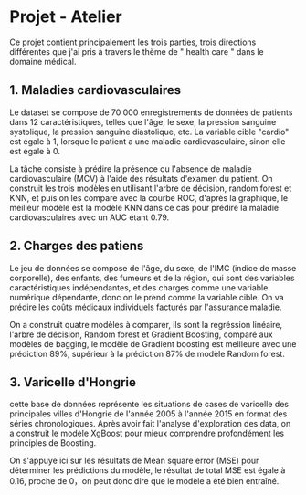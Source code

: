 # Projet - Atelier
Ce projet contient principalement les trois parties, trois directions différentes que j'ai pris à travers le thème de " health care " dans le domaine médical.

## 1. Maladies cardiovasculaires
Le dataset se compose de 70 000 enregistrements de données de patients dans 12 caractéristiques, telles que l'âge, le sexe, la pression sanguine systolique, la pression sanguine diastolique, etc. La variable cible "cardio" est égale à 1, lorsque le patient a une maladie cardiovasculaire, sinon elle est égale à 0.

La tâche consiste à prédire la présence ou l'absence de maladie cardiovasculaire (MCV) à l'aide des résultats d'examen du patient. On construit les trois modèles en utilisant l'arbre de décision, random forest et KNN, et puis on les compare avec la courbe ROC, d'après la graphique, le meilleur modèle est la modèle KNN dans ce cas pour prédire la maladie cardiovasculaires avec un AUC étant 0.79.

## 2. Charges des patiens
Le jeu de données se compose de l'âge, du sexe, de l'IMC (indice de masse corporelle), des enfants, des fumeurs et de la région, qui sont des variables caractéristiques indépendantes, et des charges comme une variable numérique dépendante, donc on le prend comme la variable cible. On va prédire les coûts médicaux individuels facturés par l'assurance maladie.

On a construit quatre modèles à comparer, ils sont la regréssion linéaire, l'arbre de décision, Random forest et Gradient Boosting, comparé aux modèles de bagging, le modèle de Gradient boosting est meilleure avec une prédiction 89%, supérieur à la prédiction 87% de modèle Random forest.

## 3. Varicelle d'Hongrie
cette base de données représente les situations de cases de varicelle des principales villes d'Hongrie de l'année 2005 à l'année 2015 en format des séries chronologiques. Après avoir fait l'analyse d'exploration des data, on a construit le modèle XgBoost pour mieux comprendre profondément les principles de Boosting.

On s'appuye ici sur les résultats de Mean square error (MSE) pour déterminer les prédictions du modèle, le résultat de total MSE est égale à 0.16, proche de 0，on peut donc dire que le modèle a été bien entraîné.



 

